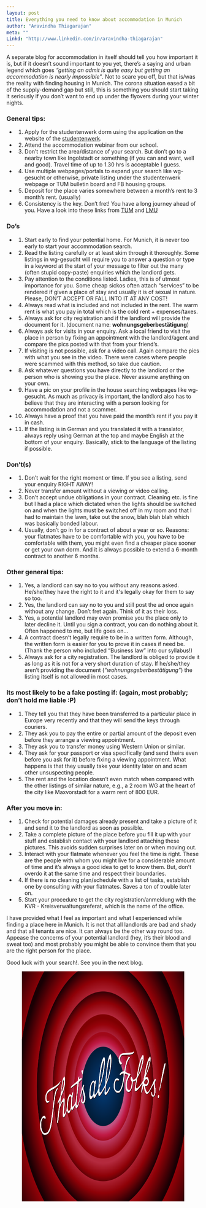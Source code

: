 ```yaml
---
layout: post
title: Everything you need to know about accommodation in Munich
author: "Aravindha Thiagarajan"
meta: ""
Linkd: "http://www.linkedin.com/in/aravindha-thiagarajan"
---
```


A separate blog for accommodation in itself should tell you how important it is, but if it doesn’t sound important to you yet, there’s a saying and urban legend which goes *“getting an admit is quite easy but getting an accommodation is nearly impossible”*. Not to scare you off, but that is/was the reality with finding housing in Munich. The corona situation eased a bit of the supply-demand gap but still, this is something you should start taking it seriously if you don’t want to end up under the flyovers during your winter nights.


### General tips:

- 1) Apply for the studentenwerk dorm using the application on the website of the [studentenwerk](https://www.studentenwerk-muenchen.de/en/student-accommodation/).

- 2) Attend the accommodation webinar from our school.

- 3) Don’t restrict the area/distance of your search. But don’t go to a nearby town like Ingolstadt or something (if you can and want, well and good). Travel time of up to 1.30 hrs is acceptable I guess.

- 4) Use multiple webpages/portals to expand your search like wg-gesucht or otherwise, private listing under the studentenwerk webpage or TUM bulletin board and FB housing groups.

- 5) Deposit for the place varies somewhere between a month’s rent to 3 month’s rent. (usually)

- 6) Consistency is the key. Don’t fret! You have a long journey ahead of you. Have a look into these links from [TUM](https://www.tum.de/en/university-life/accommodations/) and [LMU](https://www.en.uni-muenchen.de/students/exchange/incomings/austausch_engl/living/accommodation/private_market/index.html)



### Do’s

- 1) Start early to find your potential home. For Munich, it is never too early to start your accommodation search.

- 2) Read the listing carefully or at least skim through it thoroughly. Some listings in wg-gesucht will require you to answer a question or type in a keyword at the start of your message to filter out the many (often stupid copy-paste) enquiries which the landlord gets.

- 3) Pay attention to the conditions listed. Ladies, this is of utmost importance for you. Some cheap sickos often attach “services” to be rendered if given a place of stay and usually it is of sexual in nature. Please, DON’T ACCEPT OR FALL INTO IT AT ANY COST!

- 4) Always read what is included and not included in the rent. The warm rent is what you pay in total which is the cold rent + expenses/taxes.

- 5) Always ask for city registration and if the landlord will provide the document for it. (document name: **wohnungsgeberbestätigung**)

- 6) Always ask for visits in your enquiry. Ask a local friend to visit the place in person by fixing an appointment with the landlord/agent and compare the pics posted with that from your friend’s.

- 7) If visiting is not possible, ask for a video call. Again compare the pics with what you see in the video. There were cases where people were scammed with this method, so take due caution.

- 8) Ask whatever questions you have directly to the landlord or the person who is showing you the place. Never assume anything on your own.

- 9) Have a pic on your profile in the house searching webpages like wg-gesucht. As much as privacy is important, the landlord also has to believe that they are interacting with a person looking for accommodation and not a scammer.

- 10) Always have a proof that you have paid the month’s rent if you pay it in cash.

- 11) If the listing is in German and you translated it with a translator, always reply using German at the top and maybe English at the bottom of your enquiry. Basically, stick to the language of the listing if possible.


### Don’t(s)

- 1) Don’t wait for the right moment or time. If you see a listing, send your enquiry RIGHT AWAY!

- 2) Never transfer amount without a viewing or video calling.

- 3) Don’t accept undue obligations in your contract. Cleaning etc. is fine but I had a place which dictated when the lights should be switched on and when the lights must be switched off in my room and that I had to maintain the lawn, take out the snow, blah blah blah which was basically bonded labour. 

- 4) Usually, don’t go in for a contract of about a year or so. Reasons: your flatmates have to be comfortable with you, you have to be comfortable with them, you might even find a cheaper place sooner or get your own dorm. And it is always possible to extend a 6-month contract to another 6 months.


### Other general tips:

- 1) Yes, a landlord can say no to you without any reasons asked. He/she/they have the right to it and it's legally okay for them to say so too.

- 2) Yes, the landlord can say no to you and still post the ad once again without any change. Don’t fret again. Think of it as their loss.

- 3) Yes, a potential landlord may even promise you the place only to later decline it. Until you sign a contract, you can do nothing about it. Often happened to me, but life goes on...

- 4) A contract doesn’t legally require to be in a written form. Although, the written form is easier for you to prove it in cases if need be. (Thank the person who included “Business law” into our syllabus!) 

- 5) Always ask for a city registration. The landlord is obliged to provide it as long as it is not for a very short duration of stay. If he/she/they aren’t providing the document (*“wohnungsgeberbestätigung”*) the listing itself is not allowed in most cases.


### Its most likely to be a fake posting if: (again, most probably; don’t hold me liable :P)

- 1) They tell you that they have been transferred to a particular place in Europe very recently and that they will send the keys through couriers.

- 2) They ask you to pay the entire or partial amount of the deposit even before they arrange a viewing appointment.

- 3) They ask you to transfer money using Western Union or similar.

- 4) They ask for your passport or visa specifically (and send theirs even before you ask for it) before fixing a viewing appointment. What happens is that they usually take your identity later on and scam other unsuspecting people.

- 5) The rent and the location doesn’t even match when compared with the other listings of similar nature, e.g., a 2 room WG at the heart of the city like Maxvorstadt for a warm rent of 800 EUR.


### After you move in:

- 1) Check for potential damages already present and take a picture of it and send it to the landlord as soon as possible.

- 2) Take a complete picture of the place before you fill it up with your stuff and establish contact with your landlord attaching these pictures. This avoids sudden surprises later on or when moving out.

- 3) Interact with your flatmate whenever you feel the time is right. These are the people with whom you might live for a considerable amount of time and it’s always a good idea to get to know them. But, don’t overdo it at the same time and respect their boundaries.

- 4) If there is no cleaning plan/schedule with a list of tasks, establish one by consulting with your flatmates. Saves a ton of trouble later on.

- 5) Start your procedure to get the city registration/anmeldung with the KVR - Kreisverwaltungsreferat, which is the name of the office.


I have provided what I feel as important and what I experienced while finding a place here in Munich. It is not that all landlords are bad and shady and that all tenants are nice. It can always be the other way round too. Appease the concerns of your potential landlord (hey, it’s their blood and sweat too) and most probably you might be able to convince them that you are the right person for the place. 

Good luck with your search!. See you in the next blog.

<figure align="center">
<img src="/img/blog_img/Thats_all_folks.png" width="500" height="600" alt="endofdoc">
</figure>